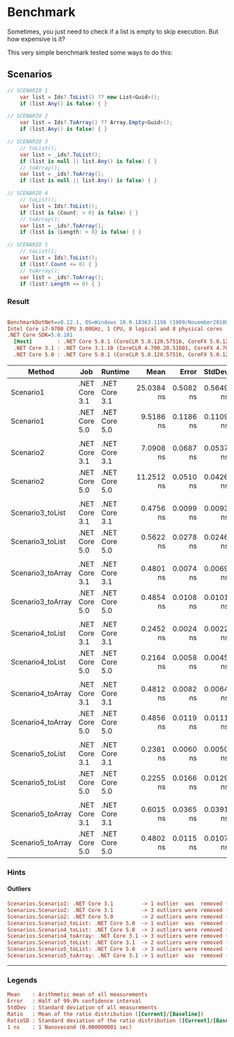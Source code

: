 # Benchmark

Sometimes, you just need to check if a list is empty to skip execution. But how expensive is it?

This very simple benchmark tested some ways to do this:

## Scenarios

```c#
// SCENARIO 1
    var list = Ids?.ToList() ?? new List<Guid>();
    if (list.Any() is false) { }

// SCENARIO 2
    var list = Ids?.ToArray() ?? Array.Empty<Guid>();
    if (list.Any() is false) { }

// SCENARIO 3
    // toList(); 
    var list = _ids?.ToList();
    if (list is null || list.Any() is false) { }
    // toArray();
    var list = _ids?.ToArray();
    if (list is null || list.Any() is false) { }

// SCENARIO 4
    // toList();
    var list = Ids?.ToList();
    if (list is {Count: > 0} is false) { }
    // toArray();
    var list = _ids?.ToArray();
    if (list is {Length: > 0} is false) { }

// SCENARIO 5
    // toList();
    var list = Ids?.ToList();
    if (list?.Count <= 0) { }
    // toArray();
    var list = _ids?.ToArray();
    if (list?.Length <= 0) { }
```

### Result

``` ini

BenchmarkDotNet=v0.12.1, OS=Windows 10.0.18363.1198 (1909/November2018Update/19H2)
Intel Core i7-9700 CPU 3.00GHz, 1 CPU, 8 logical and 8 physical cores
.NET Core SDK=5.0.101
  [Host]        : .NET Core 5.0.1 (CoreCLR 5.0.120.57516, CoreFX 5.0.120.57516), X64 RyuJIT
  .NET Core 3.1 : .NET Core 3.1.10 (CoreCLR 4.700.20.51601, CoreFX 4.700.20.51901), X64 RyuJIT
  .NET Core 5.0 : .NET Core 5.0.1 (CoreCLR 5.0.120.57516, CoreFX 5.0.120.57516), X64 RyuJIT
```
|            Method |           Job |       Runtime |       Mean |     Error |    StdDev | Ratio | RatioSD |
|------------------ |-------------- |-------------- |-----------:|----------:|----------:|------:|--------:|
|         Scenario1 | .NET Core 3.1 | .NET Core 3.1 | 25.0384 ns | 0.5082 ns | 0.5649 ns |  2.64 |    0.06 |
|         Scenario1 | .NET Core 5.0 | .NET Core 5.0 |  9.5186 ns | 0.1186 ns | 0.1109 ns |  1.00 |    0.00 |
|                   |               |               |            |           |           |       |         |
|         Scenario2 | .NET Core 3.1 | .NET Core 3.1 |  7.0908 ns | 0.0687 ns | 0.0537 ns |  0.63 |    0.00 |
|         Scenario2 | .NET Core 5.0 | .NET Core 5.0 | 11.2512 ns | 0.0510 ns | 0.0426 ns |  1.00 |    0.00 |
|                   |               |               |            |           |           |       |         |
|  Scenario3_toList | .NET Core 3.1 | .NET Core 3.1 |  0.4756 ns | 0.0099 ns | 0.0093 ns |  0.85 |    0.04 |
|  Scenario3_toList | .NET Core 5.0 | .NET Core 5.0 |  0.5622 ns | 0.0278 ns | 0.0246 ns |  1.00 |    0.00 |
|                   |               |               |            |           |           |       |         |
| Scenario3_toArray | .NET Core 3.1 | .NET Core 3.1 |  0.4801 ns | 0.0074 ns | 0.0069 ns |  0.99 |    0.02 |
| Scenario3_toArray | .NET Core 5.0 | .NET Core 5.0 |  0.4854 ns | 0.0108 ns | 0.0101 ns |  1.00 |    0.00 |
|                   |               |               |            |           |           |       |         |
|  Scenario4_toList | .NET Core 3.1 | .NET Core 3.1 |  0.2452 ns | 0.0024 ns | 0.0022 ns |  1.14 |    0.03 |
|  Scenario4_toList | .NET Core 5.0 | .NET Core 5.0 |  0.2164 ns | 0.0058 ns | 0.0045 ns |  1.00 |    0.00 |
|                   |               |               |            |           |           |       |         |
| Scenario4_toArray | .NET Core 3.1 | .NET Core 3.1 |  0.4812 ns | 0.0082 ns | 0.0064 ns |  0.99 |    0.03 |
| Scenario4_toArray | .NET Core 5.0 | .NET Core 5.0 |  0.4856 ns | 0.0119 ns | 0.0111 ns |  1.00 |    0.00 |
|                   |               |               |            |           |           |       |         |
|  Scenario5_toList | .NET Core 3.1 | .NET Core 3.1 |  0.2381 ns | 0.0060 ns | 0.0050 ns |  1.06 |    0.06 |
|  Scenario5_toList | .NET Core 5.0 | .NET Core 5.0 |  0.2255 ns | 0.0166 ns | 0.0129 ns |  1.00 |    0.00 |
|                   |               |               |            |           |           |       |         |
| Scenario5_toArray | .NET Core 3.1 | .NET Core 3.1 |  0.6015 ns | 0.0365 ns | 0.0391 ns |  1.26 |    0.10 |
| Scenario5_toArray | .NET Core 5.0 | .NET Core 5.0 |  0.4802 ns | 0.0115 ns | 0.0107 ns |  1.00 |    0.00 |

### Hints

#### Outliers

```ini
Scenarios.Scenario1: .NET Core 3.1         -> 1 outlier  was  removed (29.51 ns)
Scenarios.Scenario2: .NET Core 3.1         -> 3 outliers were removed (8.72 ns..8.88 ns)
Scenarios.Scenario2: .NET Core 5.0         -> 2 outliers were removed (12.83 ns, 13.51 ns)
Scenarios.Scenario3_toList: .NET Core 5.0  -> 1 outlier  was  removed (2.01 ns)
Scenarios.Scenario4_toList: .NET Core 5.0  -> 3 outliers were removed (1.65 ns..1.67 ns)
Scenarios.Scenario4_toArray: .NET Core 3.1 -> 3 outliers were removed (1.87 ns..1.93 ns)
Scenarios.Scenario5_toList: .NET Core 3.1  -> 2 outliers were removed (1.64 ns, 1.65 ns)
Scenarios.Scenario5_toList: .NET Core 5.0  -> 3 outliers were removed (1.65 ns..1.68 ns)
Scenarios.Scenario5_toArray: .NET Core 3.1 -> 1 outlier  was  removed (2.08 ns)
```
---

### Legends

```ini
Mean    : Arithmetic mean of all measurements
Error   : Half of 99.9% confidence interval
StdDev  : Standard deviation of all measurements
Ratio   : Mean of the ratio distribution ([Current]/[Baseline])
RatioSD : Standard deviation of the ratio distribution ([Current]/[Baseline])
1 ns    : 1 Nanosecond (0.000000001 sec)
```